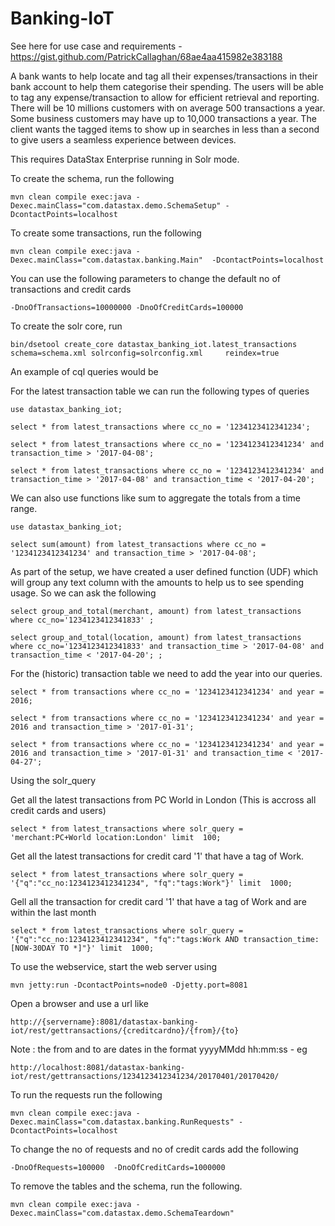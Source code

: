 Banking-IoT
========================
See here for use case and requirements - https://gist.github.com/PatrickCallaghan/68ae4aa415982e383188

A bank wants to help locate and tag all their expenses/transactions in their bank account to help them categorise their spending. The users will be able to tag any expense/transaction to allow for efficient retrieval and reporting. There will be 10 millions customers with on average 500 transactions a year. Some business customers may have up to 10,000 transactions a year. The client wants the tagged items to show up in searches in less than a second to give users a seamless experience between devices.

This requires DataStax Enterprise running in Solr mode.

To create the schema, run the following

	mvn clean compile exec:java -Dexec.mainClass="com.datastax.demo.SchemaSetup" -DcontactPoints=localhost
	
To create some transactions, run the following 
	
	mvn clean compile exec:java -Dexec.mainClass="com.datastax.banking.Main"  -DcontactPoints=localhost

You can use the following parameters to change the default no of transactions and credit cards 
	
	-DnoOfTransactions=10000000 -DnoOfCreditCards=100000
	
To create the solr core, run 

	bin/dsetool create_core datastax_banking_iot.latest_transactions schema=schema.xml solrconfig=solrconfig.xml	 reindex=true 

An example of cql queries would be

For the latest transaction table we can run the following types of queries
```
use datastax_banking_iot;

select * from latest_transactions where cc_no = '1234123412341234';

select * from latest_transactions where cc_no = '1234123412341234' and transaction_time > '2017-04-08';

select * from latest_transactions where cc_no = '1234123412341234' and transaction_time > '2017-04-08' and transaction_time < '2017-04-20';
```

We can also use functions like sum to aggregate the totals from a time range. 

```
use datastax_banking_iot;

select sum(amount) from latest_transactions where cc_no = '1234123412341234' and transaction_time > '2017-04-08';
```

As part of the setup, we have created a user defined function (UDF) which will group any text column with the amounts to help us to see spending usage. So we can ask the following 
```
select group_and_total(merchant, amount) from latest_transactions where cc_no='1234123412341833' ;

select group_and_total(location, amount) from latest_transactions where cc_no='1234123412341833' and transaction_time > '2017-04-08' and transaction_time < '2017-04-20'; ;

```

For the (historic) transaction table we need to add the year into our queries.

```
select * from transactions where cc_no = '1234123412341234' and year = 2016;

select * from transactions where cc_no = '1234123412341234' and year = 2016 and transaction_time > '2017-01-31';

select * from transactions where cc_no = '1234123412341234' and year = 2016 and transaction_time > '2017-01-31' and transaction_time < '2017-04-27';
```
Using the solr_query

Get all the latest transactions from PC World in London (This is accross all credit cards and users)
```
select * from latest_transactions where solr_query = 'merchant:PC+World location:London' limit  100;
```
Get all the latest transactions for credit card '1' that have a tag of Work. 
```
select * from latest_transactions where solr_query = '{"q":"cc_no:1234123412341234", "fq":"tags:Work"}' limit  1000;
```
Gell all the transaction for credit card '1' that have a tag of Work and are within the last month
```
select * from latest_transactions where solr_query = '{"q":"cc_no:1234123412341234", "fq":"tags:Work AND transaction_time:[NOW-30DAY TO *]"}' limit  1000;
```
To use the webservice, start the web server using 
```
mvn jetty:run -DcontactPoints=node0 -Djetty.port=8081
```
Open a browser and use a url like 
```
http://{servername}:8081/datastax-banking-iot/rest/gettransactions/{creditcardno}/{from}/{to}
```
Note : the from and to are dates in the format yyyyMMdd hh:mm:ss - eg 
```
http://localhost:8081/datastax-banking-iot/rest/gettransactions/1234123412341234/20170401/20170420/
```

To run the requests run the following 
	
	mvn clean compile exec:java -Dexec.mainClass="com.datastax.banking.RunRequests" -DcontactPoints=localhost

To change the no of requests and no of credit cards add the following 

	-DnoOfRequests=100000  -DnoOfCreditCards=1000000
	
To remove the tables and the schema, run the following.

    mvn clean compile exec:java -Dexec.mainClass="com.datastax.demo.SchemaTeardown"
    
    
